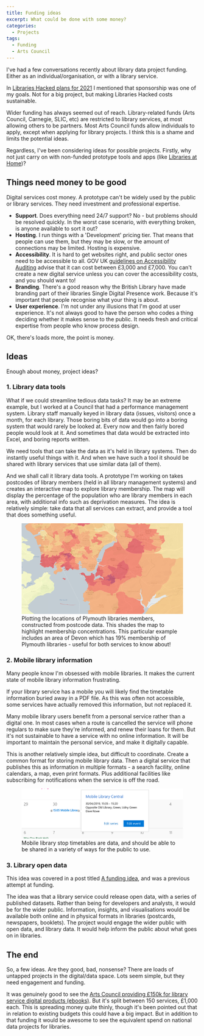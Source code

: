 ```yaml
---
title: Funding ideas
excerpt: What could be done with some money?
categories:
  - Projects
tags:
  - Funding
  - Arts Council
---
```


I've had a few conversations recently about library data project funding. Either as an individual/organisation, or with a library service.

In [Libraries Hacked plans for 2021](https://blog.librarydata.uk/libraries-hacked-plans) I mentioned that sponsorship was one of my goals. Not for a big project, but making Libraries Hacked costs sustainable.

Wider funding has always seemed out of reach. Library-related funds (Arts Council, Carnegie, SLIC, etc) are restricted to library services, at most allowing others to be partners. Most Arts Council funds allow individuals to apply, except when applying for library projects. I think this is a shame and limits the potential ideas.

Regardless, I've been considering ideas for possible projects. Firstly, why not just carry on with non-funded prototype tools and apps (like [Libraries at Home](https://www.librariesathome.co.uk/))?

## Things need money to be good

Digital services cost money. A prototype can't be widely used by the public or library services. They need investment and professional expertise.

* **Support**. Does everything need 24/7 support? No - but problems should be resolved quickly. In the worst case scenario, with everything broken, is anyone available to sort it out?
* **Hosting**. I run things with a 'Development' pricing tier. That means that people can use them, but they may be slow, or the amount of connections may be limited. Hosting is expensive.
* **Accessibility**. It is hard to get websites right, and public sector ones need to be accessible to all. GOV UK [guidelines on Accessibility Auditing](https://www.gov.uk/service-manual/helping-people-to-use-your-service/making-your-service-accessible-an-introduction#:~:text=Budget%20for%20accessibility,%C2%A33%2C000%20and%20%C2%A37%2C000.) advise that it can cost between £3,000 and £7,000. You can't create a new digital service unless you can cover the accessibility costs, and you should want to!
* **Branding**. There's a good reason why the British Library have made branding part of their libraries Single Digital Presence work. Because it's important that people recognise what your thing is about. 
* **User experience**. I'm not under any illusions that I'm good at user experience. It's not always good to have the person who codes a thing deciding whether it makes sense to the public. It needs fresh and critical expertise from people who know process design.

OK, there's loads more, the point is money.

## Ideas

Enough about money, project ideas?

### 1. Library data tools

What if we could streamline tedious data tasks? It may be an extreme example, but I worked at a Council that had a performance management system. Library staff manually keyed in library data (issues, visitors) once a month, for each library. Those boring bits of data would go into a boring system that would rarely be looked at. Every now and then fairly bored people would look at it. And sometimes that data would be extracted into Excel, and boring reports written.

We need tools that can take the data as it's held in library systems. Then do instantly useful things with it. And when we have such a tool it should be shared with library services that use similar data (all of them).

And we shall call it library data tools. A prototype I'm working on takes postcodes of library members (held in all library management systems) and creates an interactive map to explore library membership. The map will display the percentage of the population who are library members in each area, with additional info such as deprivation measures. The idea is relatively simple: take data that all services can extract, and provide a tool that does something useful.

<figure>
  <img src="https://github.com/LibrariesHacked/librarieshacked.github.io/raw/master/images/2020-08-24-plymouth-members.png" alt="Plymouth library membership plotted on a map and shaded by concentration of members relative to population"/>
  <figcaption>Plotting the locations of Plymouth libraries members, constructed from postcode data. This shades the map to highlight membership concentrations. This particular example includes an area of Devon which has 19% membership of Plymouth libraries - useful for both services to know about!</figcaption>
</figure>

### 2. Mobile library information

Many people know I'm obsessed with mobile libraries. It makes the current state of mobile library information frustrating.

If your library service has a mobile you will likely find the timetable information buried away in a PDF file. As this was often not accessible, some services have actually removed this information, but not replaced it.

Many mobile library users benefit from a personal service rather than a digital one. In most cases when a route is cancelled the service will phone regulars to make sure they're informed, and renew their loans for them. But it's not sustainable to have a service with no online information. It will be important to maintain the personal service, and make it digitally capable.

This is another relatively simple idea, but difficult to coordinate. Create a common format for storing mobile library data. Then a digital service that publishes this as information in multiple formats - a search facility, online calendars, a map, even print formats. Plus additional facilities like subscribing for notifications when the service is off the road.

<figure>
  <img src="https://github.com/LibrariesHacked/librarieshacked.github.io/raw/master/images/2019-04-04-mobile-library-data-icalendar-stop.png" alt="Screenshot of a calendar application showing an entry for a mobile library stop"/>
  <figcaption>Mobile library stop timetables are data, and should be able to be shared in a variety of ways for the public to use.</figcaption>
</figure>

### 3. Library open data

This idea was covered in a post titled [A funding idea](https://blog.librarydata.uk/a-funding-idea/), and was a previous attempt at funding.

The idea was that a library service could release open data, with a series of published datasets. Rather than being for developers and analysts, it would be for the wider public. Information, insights, and visualisations would be available both online and in physical formats in libraries (postcards, newspapers, booklets). The project would engage the wider public with open data, and library data. It would help inform the public about what goes on in libraries.

## The end

So, a few ideas. Are they good, bad, nonsense? There are loads of untapped projects in the digital/data space. Lots seem simple, but they need engagement and funding.

It was genuinely good to see the [Arts Council providing £150k for library service digital products (ebooks)](https://twitter.com/libsconnected/status/1351937972510355457?s=20). But it's split between 150 services, £1,000 each. This is spreading money quite thinly, though it's been pointed out that in relation to existing budgets this could have a big impact. But in addition to that funding it would be awesome to see the equivalent spend on national data projects for libraries.
